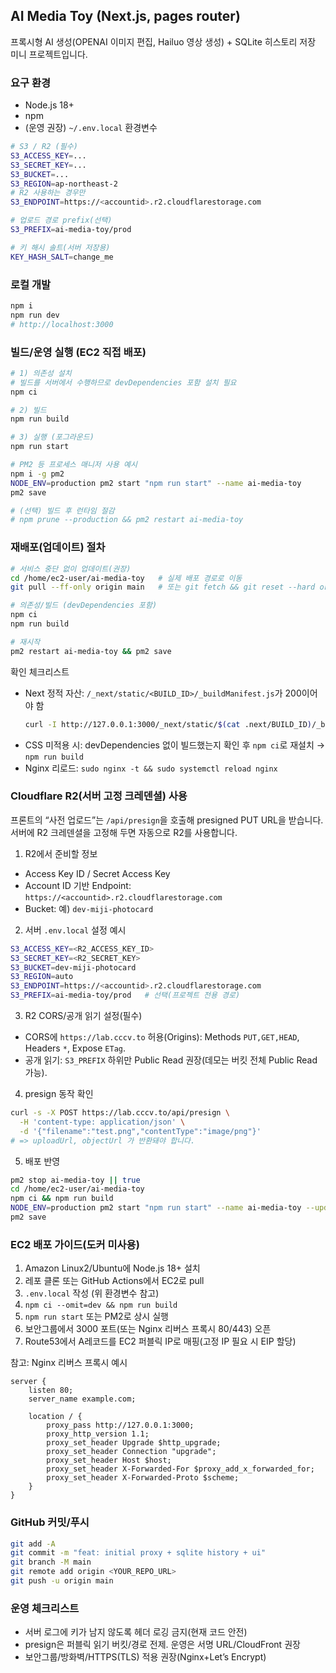 ## AI Media Toy (Next.js, pages router)

프록시형 AI 생성(OPENAI 이미지 편집, Hailuo 영상 생성) + SQLite 히스토리 저장 미니 프로젝트입니다.

### 요구 환경
- Node.js 18+
- npm
- (운영 권장) `~/.env.local` 환경변수

```bash
# S3 / R2 (필수)
S3_ACCESS_KEY=...
S3_SECRET_KEY=...
S3_BUCKET=...
S3_REGION=ap-northeast-2
# R2 사용하는 경우만
S3_ENDPOINT=https://<accountid>.r2.cloudflarestorage.com

# 업로드 경로 prefix(선택)
S3_PREFIX=ai-media-toy/prod

# 키 해시 솔트(서버 저장용)
KEY_HASH_SALT=change_me
```

### 로컬 개발
```bash
npm i
npm run dev
# http://localhost:3000
```

### 빌드/운영 실행 (EC2 직접 배포)
```bash
# 1) 의존성 설치
# 빌드를 서버에서 수행하므로 devDependencies 포함 설치 필요
npm ci

# 2) 빌드
npm run build

# 3) 실행 (포그라운드)
npm run start

# PM2 등 프로세스 매니저 사용 예시
npm i -g pm2
NODE_ENV=production pm2 start "npm run start" --name ai-media-toy
pm2 save

# (선택) 빌드 후 런타임 절감
# npm prune --production && pm2 restart ai-media-toy
```

### 재배포(업데이트) 절차
```bash
# 서비스 중단 없이 업데이트(권장)
cd /home/ec2-user/ai-media-toy   # 실제 배포 경로로 이동
git pull --ff-only origin main   # 또는 git fetch && git reset --hard origin/main

# 의존성/빌드 (devDependencies 포함)
npm ci
npm run build

# 재시작
pm2 restart ai-media-toy && pm2 save
```

확인 체크리스트
- Next 정적 자산: `/_next/static/<BUILD_ID>/_buildManifest.js`가 200이어야 함
  ```bash
  curl -I http://127.0.0.1:3000/_next/static/$(cat .next/BUILD_ID)/_buildManifest.js
  ```
- CSS 미적용 시: devDependencies 없이 빌드했는지 확인 후 `npm ci`로 재설치 → `npm run build`
- Nginx 리로드: `sudo nginx -t && sudo systemctl reload nginx`

### Cloudflare R2(서버 고정 크레덴셜) 사용
프론트의 “사전 업로드”는 `/api/presign`을 호출해 presigned PUT URL을 받습니다. 서버에 R2 크레덴셜을 고정해 두면 자동으로 R2를 사용합니다.

1) R2에서 준비할 정보
- Access Key ID / Secret Access Key
- Account ID 기반 Endpoint: `https://<accountid>.r2.cloudflarestorage.com`
- Bucket: 예) `dev-miji-photocard`

2) 서버 `.env.local` 설정 예시
```bash
S3_ACCESS_KEY=<R2_ACCESS_KEY_ID>
S3_SECRET_KEY=<R2_SECRET_KEY>
S3_BUCKET=dev-miji-photocard
S3_REGION=auto
S3_ENDPOINT=https://<accountid>.r2.cloudflarestorage.com
S3_PREFIX=ai-media-toy/prod   # 선택(프로젝트 전용 경로)
```

3) R2 CORS/공개 읽기 설정(필수)
- CORS에 `https://lab.cccv.to` 허용(Origins): Methods `PUT,GET,HEAD`, Headers `*`, Expose `ETag`.
- 공개 읽기: `S3_PREFIX` 하위만 Public Read 권장(데모는 버킷 전체 Public Read 가능).

4) presign 동작 확인
```bash
curl -s -X POST https://lab.cccv.to/api/presign \
  -H 'content-type: application/json' \
  -d '{"filename":"test.png","contentType":"image/png"}'
# => uploadUrl, objectUrl 가 반환돼야 합니다.
```

5) 배포 반영
```bash
pm2 stop ai-media-toy || true
cd /home/ec2-user/ai-media-toy
npm ci && npm run build
NODE_ENV=production pm2 start "npm run start" --name ai-media-toy --update-env
pm2 save
```

### EC2 배포 가이드(도커 미사용)
1) Amazon Linux2/Ubuntu에 Node.js 18+ 설치
2) 레포 클론 또는 GitHub Actions에서 EC2로 pull
3) `.env.local` 작성 (위 환경변수 참고)
4) `npm ci --omit=dev && npm run build`
5) `npm run start` 또는 PM2로 상시 실행
6) 보안그룹에서 3000 포트(또는 Nginx 리버스 프록시 80/443) 오픈
7) Route53에서 A레코드를 EC2 퍼블릭 IP로 매핑(고정 IP 필요 시 EIP 할당)

참고: Nginx 리버스 프록시 예시
```
server {
    listen 80;
    server_name example.com;

    location / {
        proxy_pass http://127.0.0.1:3000;
        proxy_http_version 1.1;
        proxy_set_header Upgrade $http_upgrade;
        proxy_set_header Connection "upgrade";
        proxy_set_header Host $host;
        proxy_set_header X-Forwarded-For $proxy_add_x_forwarded_for;
        proxy_set_header X-Forwarded-Proto $scheme;
    }
}
```

### GitHub 커밋/푸시
```bash
git add -A
git commit -m "feat: initial proxy + sqlite history + ui"
git branch -M main
git remote add origin <YOUR_REPO_URL>
git push -u origin main
```

### 운영 체크리스트
- 서버 로그에 키가 남지 않도록 헤더 로깅 금지(현재 코드 안전)
- presign은 퍼블릭 읽기 버킷/경로 전제. 운영은 서명 URL/CloudFront 권장
- 보안그룹/방화벽/HTTPS(TLS) 적용 권장(Nginx+Let’s Encrypt)

